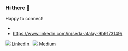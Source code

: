 ### Hi there 👋

<!--
**sedaatalay/sedaatalay** is a ✨ _special_ ✨ repository because its `README.md` (this file) appears on your GitHub profile.

Here are some ideas to get you started:

- 🔭 I’m currently working on ...
- 🌱 I’m currently learning ...
- 👯 I’m looking to collaborate on ...
- 🤔 I’m looking for help with ...
- 💬 Ask me about ...
- 📫 How to reach me: ...
- 😄 Pronouns: ...
- ⚡ Fun fact: ...
--> Happy to connect!
- <i class="fa fa-linkedln"></i> 
- <i class="fa fa-so"></i> https://www.linkedin.com/in/seda-atalay-9b9173149/
<p>
  <a href="https://www.linkedin.com/in/seda-atalay-9b9173149/" rel="nofollow noreferrer">
    <img src=![Illustration-of-Linkedin-icon-on-transparent-background-PNG](https://user-images.githubusercontent.com/91700155/168981842-ea531df4-e6c1-4148-961e-f4d2d216dd02.png)> LinkedIn
  </a> &nbsp; 
  <a href="https://medium.com/@sedaatalay" rel="nofollow noreferrer">
    <img src=![indir](https://user-images.githubusercontent.com/91700155/168981997-8e8e87b4-6993-429d-bbfc-78fec5fb51f5.png)> Medium
  </a>
</p>
